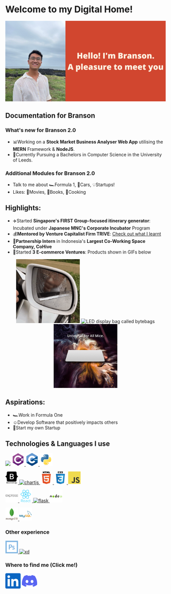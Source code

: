 <h1> Welcome to my Digital Home! </h1>

<img src="assets/githubbanner.png" alt="Banner that greets incoming guests">

<h2> Documentation for Branson </h2>
<h3> What's new for Branson 2.0 </h3>

- :bar_chart:Working on a **Stock Market Business Analyser Web App** utilising the **MERN** Framework & **NodeJS**.
- 🌱Currently Pursuing a Bachelors in Computer Science in the University of Leeds.

<h3> Additional Modules for Branson 2.0 </h3>

- Talk to me about 🏎️Formula 1, :red_car:Cars, 💡Startups!
- Likes: :movie_camera:Movies, :book:Books, :bento:Cooking

<h2>Highlights: </h2>

- :airplane:Started **Singapore's FIRST Group-focused itinerary generator**: Incubated under **Japanese MNC's Corporate Incubator** Program
- :moneybag:**Mentored by Venture Capitalist Firm TRIVE**: [Check out what I learnt](https://medium.com/@bransontay/lessons-i-learnt-from-a-vc-on-how-to-build-great-businesses-6ff771a86f3b)
- :office:**Partnership Intern** in Indonesia's **Largest Co-Working Space Company, CoHive**
- :stars:Started **3 E-commerce Ventures**: Products shown in GIFs below

<p align="center">
<img src="assets/aquaaway.gif" alt="hydrophobic product called aquaaway" width="200px" height="200px"> <img src="assets/ducky.gif" alt="LED display bag called bytebags" width="200px" height="200px"> <img src="assets/universal.jpg" alt="aluminium mousepad called Zima Mousepads" width="200px" height="200px">
</p>

<h2> Aspirations: </h2> 

- :racing_car:Work in Formula One
- :relaxed:Develop Software that positively impacts others
- :rocket:Start my own Startup

<h2>Technologies & Languages I use</h2>
<img src = "https://github-readme-stats.vercel.app/api/top-langs/?username=Brandnewson&layout=compact">
<a href="https://www.w3schools.com/cs/" target="_blank" rel="noreferrer"> <img src="https://raw.githubusercontent.com/devicons/devicon/master/icons/csharp/csharp-original.svg" alt="csharp" width="40" height="40"/> </a> 
<a href="https://www.w3schools.com/cpp/" target="_blank" rel="noreferrer"> <img src="https://raw.githubusercontent.com/devicons/devicon/master/icons/cplusplus/cplusplus-original.svg" alt="cplusplus" width="40" height="40"/> </a> 
<a href="https://www.python.org" target="_blank" rel="noreferrer"> <img src="https://raw.githubusercontent.com/devicons/devicon/master/icons/python/python-original.svg" alt="python" width="40" height="40"/> </a> 

<a href="https://getbootstrap.com" target="_blank" rel="noreferrer"> <img src="https://raw.githubusercontent.com/devicons/devicon/master/icons/bootstrap/bootstrap-plain-wordmark.svg" alt="bootstrap" width="40" height="40"/> </a> 
<a href="https://www.chartjs.org" target="_blank" rel="noreferrer"> <img src="https://www.chartjs.org/media/logo-title.svg" alt="chartjs" width="40" height="40"/> </a> 
<a href="https://www.w3.org/html/" target="_blank" rel="noreferrer"> <img src="https://raw.githubusercontent.com/devicons/devicon/master/icons/html5/html5-original-wordmark.svg" alt="html5" width="40" height="40"/> 
<a href="https://www.w3schools.com/css/" target="_blank" rel="noreferrer"> <img src="https://raw.githubusercontent.com/devicons/devicon/master/icons/css3/css3-original-wordmark.svg" alt="css3" width="40" height="40"/> </a> 
<a href="https://developer.mozilla.org/en-US/docs/Web/JavaScript" target="_blank" rel="noreferrer"> <img src="https://raw.githubusercontent.com/devicons/devicon/master/icons/javascript/javascript-original.svg" alt="javascript" width="40" height="40"/> </a> 

<a href="https://expressjs.com" target="_blank" rel="noreferrer"> <img src="https://raw.githubusercontent.com/devicons/devicon/master/icons/express/express-original-wordmark.svg" alt="express" width="40" height="40"/> </a> 
<a href="https://reactjs.org/" target="_blank" rel="noreferrer"> <img src="https://raw.githubusercontent.com/devicons/devicon/master/icons/react/react-original-wordmark.svg" alt="react" width="40" height="40"/> </a>
<a href="https://flask.palletsprojects.com/" target="_blank" rel="noreferrer"> <img src="https://www.vectorlogo.zone/logos/pocoo_flask/pocoo_flask-icon.svg" alt="flask" width="40" height="40"/> </a> 
<a href="https://nodejs.org" target="_blank" rel="noreferrer"> <img src="https://raw.githubusercontent.com/devicons/devicon/master/icons/nodejs/nodejs-original-wordmark.svg" alt="nodejs" width="40" height="40"/> </a> 

<a href="https://www.mongodb.com/" target="_blank" rel="noreferrer"> <img src="https://raw.githubusercontent.com/devicons/devicon/master/icons/mongodb/mongodb-original-wordmark.svg" alt="mongodb" width="40" height="40"/> </a> 
<a href="https://www.mysql.com/" target="_blank" rel="noreferrer"> <img src="https://raw.githubusercontent.com/devicons/devicon/master/icons/mysql/mysql-original-wordmark.svg" alt="mysql" width="40" height="40"/> </a> 

<h3>Other experience</h3>
<a href="https://www.photoshop.com/en" target="_blank" rel="noreferrer"> <img src="https://raw.githubusercontent.com/devicons/devicon/master/icons/photoshop/photoshop-line.svg" alt="photoshop" width="40" height="40"/> </a> 
<a href="https://www.adobe.com/products/xd.html" target="_blank" rel="noreferrer"> <img src="https://cdn.worldvectorlogo.com/logos/adobe-xd.svg" alt="xd" width="40" height="40"/> </a> </p>

<h3>Where to find me (Click me!)</h3>
<p align="left">
  <a href="https://www.linkedin.com/in/peterthehan"><img alt="LinkedIn" title="LinkedIn" height="48" width="48" src="assets/linkedin.svg"></a>
  <a href="https://discord.gg/WjEFnzC"><img alt="Discord" title="Discord" height="48" width="48" src="assets/discord.svg"></a>
</p>





